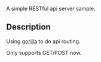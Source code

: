 A simple RESTful api server sample.

## Description
Using [gorilla](https://github.com/gorilla/mux) to do api routing.

Only supports GET/POST now.
